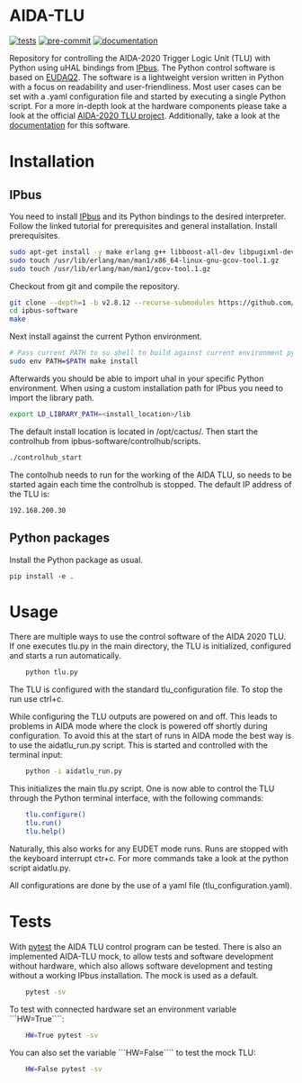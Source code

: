 # AIDA-TLU
[![tests](https://github.com/SiLab-Bonn/aidatlu/actions/workflows/tests.yml/badge.svg)](https://github.com/SiLab-Bonn/aidatlu/actions/workflows/tests.yml)
[![pre-commit](https://github.com/SiLab-Bonn/aidatlu/actions/workflows/pre-commit.yml/badge.svg)](https://github.com/SiLab-Bonn/aidatlu/actions/workflows/pre-commit.yml)
[![documentation](https://github.com/SiLab-Bonn/aidatlu/actions/workflows/documentation.yml/badge.svg)](https://github.com/SiLab-Bonn/aidatlu/actions/workflows/documentation.yml)

Repository for controlling the AIDA-2020 Trigger Logic Unit (TLU) with Python using uHAL bindings from [IPbus](https://ipbus.web.cern.ch/).
The Python control software is based on [EUDAQ2](https://github.com/eudaq/eudaq/tree/master/user/tlu).
The software is a lightweight version written in Python with a focus on readability and user-friendliness.
Most user cases can be set with a .yaml configuration file and started by executing a single Python script.
For a more in-depth look at the hardware components please take a look at the official [AIDA-2020 TLU project](https://ohwr.org/project/fmc-mtlu).
Additionally, take a look at the [documentation](https://silab-bonn.github.io/aidatlu/) for this software.
# Installation
## IPbus
You need to install [IPbus](https://ipbus.web.cern.ch/doc/user/html/software/install/compile.html) and its Python bindings to the desired interpreter.
Follow the linked tutorial for prerequisites and general installation.
Install prerequisites.
```bash
sudo apt-get install -y make erlang g++ libboost-all-dev libpugixml-dev python-all-dev rsyslog
sudo touch /usr/lib/erlang/man/man1/x86_64-linux-gnu-gcov-tool.1.gz
sudo touch /usr/lib/erlang/man/man1/gcov-tool.1.gz
```
Checkout from git and compile the repository.
```bash
git clone --depth=1 -b v2.8.12 --recurse-submodules https://github.com/ipbus/ipbus-software.git
cd ipbus-software
make
```
Next install against the current Python environment.
```bash
# Pass current PATH to su shell to build against current environment python
sudo env PATH=$PATH make install
```
Afterwards you should be able to import uhal in your specific Python environment.
When using a custom installation path for IPbus you need to import the library path.
```bash
export LD_LIBRARY_PATH=<install_location>/lib
```
The default install location is located in /opt/cactus/.
Then start the controlhub from ipbus-software/controlhub/scripts.
```bash
./controlhub_start
```
The contolhub needs to run for the working of the AIDA TLU, so needs to be started again each time the controlhub is stopped.
The default IP address of the TLU is:
```
192.168.200.30
```
## Python packages
Install the Python package as usual.
```
pip install -e .
```

# Usage
There are multiple ways to use the control software of the AIDA 2020 TLU.
If one executes tlu.py in the main directory, the TLU is initialized, configured and starts a run automatically.
```bash
    python tlu.py
```
The TLU is configured with the standard tlu_configuration file. To stop the run use ctrl+c.


While configuring the TLU outputs are powered on and off.
This leads to problems in AIDA mode where the clock is powered off shortly during configuration.
To avoid this at the start of runs in AIDA mode the best way is to use the aidatlu_run.py script.
This is started and controlled with the terminal input:
```bash
    python -i aidatlu_run.py
```
This initializes the main tlu.py script. One is now able to control the TLU through the Python terminal interface,
with the following commands:
```bash
    tlu.configure()
    tlu.run()
    tlu.help()
```
Naturally, this also works for any EUDET mode runs.
Runs are stopped with the keyboard interrupt ctr+c.
For more commands take a look at the python script aidatlu.py.

All configurations are done by the use of a yaml file (tlu_configuration.yaml).

# Tests
With [pytest](https://docs.pytest.org/en/stable/) the AIDA TLU control program can be tested.
There is also an implemented AIDA-TLU mock, to allow tests and software development without hardware,
which also allows software development and testing without a working IPbus installation.
The mock is used as a default.

```bash
    pytest -sv
```
To test with connected hardware set an environment variable ```HW=True````:

```bash
    HW=True pytest -sv
```

You can also set the variable ```HW=False```` to test the mock TLU:

```bash
    HW=False pytest -sv
```
